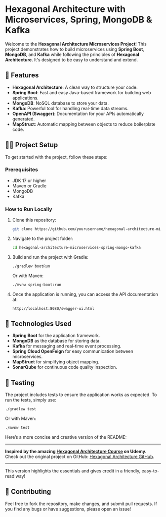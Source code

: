 # Hexagonal Architecture with Microservices, Spring, MongoDB & Kafka

Welcome to the **Hexagonal Architecture Microservices Project**! This project demonstrates how to build microservices using **Spring Boot**, **MongoDB**, and **Kafka** while following the principles of **Hexagonal Architecture**. It's designed to be easy to understand and extend.

## 🚀 Features

- **Hexagonal Architecture**: A clean way to structure your code.
- **Spring Boot**: Fast and easy Java-based framework for building web applications.
- **MongoDB**: NoSQL database to store your data.
- **Kafka**: Powerful tool for handling real-time data streams.
- **OpenAPI (Swagger)**: Documentation for your APIs automatically generated.
- **MapStruct**: Automatic mapping between objects to reduce boilerplate code.

## 🧑‍💻 Project Setup

To get started with the project, follow these steps:

### Prerequisites

- JDK 17 or higher
- Maven or Gradle
- MongoDB
- Kafka

### How to Run Locally

1. Clone this repository:
   ```bash
   git clone https://github.com/yourusername/hexagonal-architecture-microservices-spring-mongo-kafka.git
   ```

2. Navigate to the project folder:
   ```bash
   cd hexagonal-architecture-microservices-spring-mongo-kafka
   ```

3. Build and run the project with Gradle:
   ```bash
   ./gradlew bootRun
   ```

   Or with Maven:
   ```bash
   ./mvnw spring-boot:run
   ```

4. Once the application is running, you can access the API documentation at:
   ```
   http://localhost:8080/swagger-ui.html
   ```

## 🔧 Technologies Used

- **Spring Boot** for the application framework.
- **MongoDB** as the database for storing data.
- **Kafka** for messaging and real-time event processing.
- **Spring Cloud OpenFeign** for easy communication between microservices.
- **MapStruct** for simplifying object mapping.
- **SonarQube** for continuous code quality inspection.

## 🧪 Testing

The project includes tests to ensure the application works as expected. To run the tests, simply use:

```bash
./gradlew test
```

Or with Maven:

```bash
./mvnw test
```

Here’s a more concise and creative version of the README:

---

**Inspired by the amazing [Hexagonal Architecture Course](https://www.udemy.com/course/arquitetura-hexagonal-ou-ports-and-adapters-na-pratica/?couponCode=KEEPLEARNINGBR) on Udemy.**  
Check out the original project on GitHub: [Hexagonal Architecture GitHub](https://github.com/DaniloArantesSilva/hexagonal-architecture).

---

This version highlights the essentials and gives credit in a friendly, easy-to-read way!

## 🌱 Contributing

Feel free to fork the repository, make changes, and submit pull requests. If you find any bugs or have suggestions, please open an issue!
